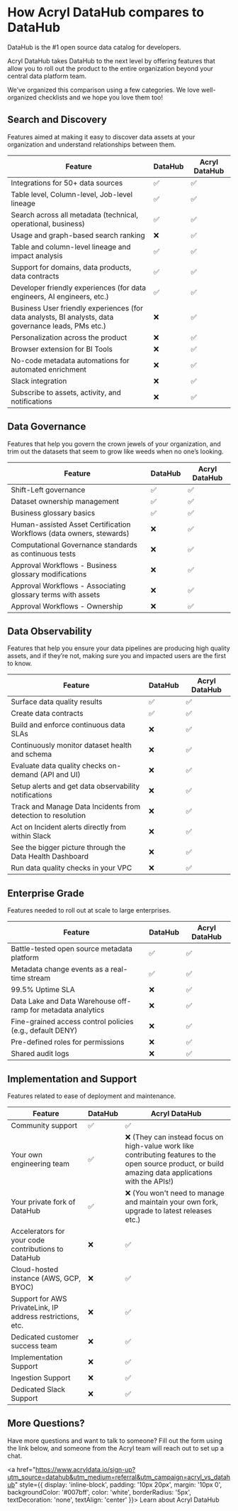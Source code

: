 # How Acryl DataHub compares to DataHub

DataHub is the #1 open source data catalog for developers.

Acryl DataHub takes DataHub to the next level by offering features that allow
you to roll out the product to the entire organization beyond your central data
platform team.

We’ve organized this comparison using a few categories. We love well-organized
checklists and we hope you love them too!

## Search and Discovery
Features aimed at making it easy to discover data assets at your organization and understand relationships between them.

| Feature | DataHub | Acryl DataHub | 
| ---------------------------------------------- | ------- | ------------- |
| Integrations for 50+ data sources | ✅ | ✅ | 
| Table level, Column-level, Job-level lineage | ✅ | ✅ |
| Search across all metadata (technical, operational, business) | ✅ | ✅ |
| Usage and graph-based search ranking | ❌ | ✅ |
| Table and column-level lineage and impact analysis | ✅ | ✅ |
| Support for domains, data products, data contracts | ✅ | ✅ |
| Developer friendly experiences (for data engineers, AI engineers, etc.) | ✅ | ✅ |
| Business User friendly experiences (for data analysts, BI analysts, data governance leads, PMs etc.) | ❌ | ✅ |
| Personalization across the product | ❌ | ✅ |
| Browser extension for BI Tools | ❌ | ✅ |
| No-code metadata automations for automated enrichment | ❌ | ✅ |
| Slack integration | ❌ | ✅ |
| Subscribe to assets, activity, and notifications | ❌ | ✅ |

## Data Governance
Features that help you govern the crown jewels of your organization, and trim
out the datasets that seem to grow like weeds when no one’s looking.

| Feature | DataHub | Acryl DataHub |
| ---------------------------------------------- | ------- | ------------- |
| Shift-Left governance | ✅ | ✅ |
| Dataset ownership management | ✅ | ✅ |
| Business glossary basics | ✅ | ✅ |
| Human-assisted Asset Certification Workflows (data owners, stewards) | ❌ | ✅ |
| Computational Governance standards as continuous tests | ❌ | ✅ |
| Approval Workflows - Business glossary modifications | ❌ | ✅ |
| Approval Workflows - Associating glossary terms with assets | ❌ | ✅ |
| Approval Workflows - Ownership | ❌ | ✅ |

## Data Observability
Features that help you ensure your data pipelines are producing high quality
assets, and if they’re not, making sure you and impacted users are the first to
know. 

| Feature | DataHub | Acryl DataHub |
| ---------------------------------------------- | ------- | ------------- |
| Surface data quality results | ✅ | ✅ |
| Create data contracts | ✅ | ✅ |
| Build and enforce continuous data SLAs | ❌ | ✅ |
| Continuously monitor dataset health and schema | ❌ | ✅ |
| Evaluate data quality checks on-demand (API and UI) | ❌ | ✅ |
| Setup alerts and get data observability notifications | ❌ | ✅ |
| Track and Manage Data Incidents from detection to resolution | ❌ | ✅ |
| Act on Incident alerts directly from within Slack | ❌ | ✅ |
| See the bigger picture through the Data Health Dashboard | ❌ | ✅ |
| Run data quality checks in your VPC | ❌ | ✅ |


## Enterprise Grade
Features needed to roll out at scale to large enterprises.

| Feature | DataHub | Acryl DataHub |
| ---------------------------------------------- | ------- | ------------- |
| Battle-tested open source metadata platform | ✅ | ✅ |
| Metadata change events as a real-time stream | ✅ | ✅ |
| 99.5% Uptime SLA | ❌ | ✅ |
| Data Lake and Data Warehouse off-ramp for metadata analytics | ❌ | ✅ |
| Fine-grained access control policies (e.g., default DENY) | ❌ | ✅ |
| Pre-defined roles for permissions | ❌ | ✅ |
| Shared audit logs | ❌ | ✅ |


## Implementation and Support
Features related to ease of deployment and maintenance.

| Feature | DataHub | Acryl DataHub |
| ---------------------------------------------- | ------- | ------------- |
| Community support | ✅ | ✅ |
| Your own engineering team | ✅ | ❌ (They can instead focus on high-value work like contributing features to the open source product, or build amazing data applications with the APIs!)|
| Your private fork of DataHub | ✅ | ❌ (You won't need to manage and maintain your own fork, upgrade to latest releases etc.)|
| Accelerators for your code contributions to DataHub | ❌ | ✅ |
| Cloud-hosted instance (AWS, GCP, BYOC) | ❌ | ✅ |
| Support for AWS PrivateLink, IP address restrictions, etc. | ❌ | ✅ |
| Dedicated customer success team | ❌ | ✅ |
| Implementation Support | ❌ | ✅ |
| Ingestion Support | ❌ | ✅ |
| Dedicated Slack Support | ❌ | ✅ |

## More Questions?

Have more questions and want to talk to someone? Fill out
the form using the link below, and someone from the Acryl team will reach
out to set up a chat.

<a href="https://www.acryldata.io/sign-up?utm_source=datahub&utm_medium=referral&utm_campaign=acryl_vs_datahub" style={{ display: 'inline-block', padding: '10px 20px', margin: '10px 0', backgroundColor: '#007bff', color: 'white', borderRadius: '5px', textDecoration: 'none', textAlign: 'center' }}>
  Learn about Acryl DataHub
</a>

<!-- 
Fill out
[this form](https://www.acryldata.io/sign-up?utm_source=datahubproject&utm_content=acryl_vs_datahub), and someone from the Acryl team will reach out to set up a chat. 


 ## Chrome Extension

- [Early Access to the DataHub Chrome Extension](docs/managed-datahub/chrome-extension.md)

## Additional Integrations

- [Slack Integration](docs/managed-datahub/saas-slack-setup.md)
- [Remote Ingestion Executor](docs/managed-datahub/operator-guide/setting-up-remote-ingestion-executor.md)
- [AWS Privatelink](docs/managed-datahub/integrations/aws-privatelink.md)
- [AWS Eventbridge](docs/managed-datahub/operator-guide/setting-up-events-api-on-aws-eventbridge.md)

## Additional SSO/Login Support

- [OIDC SSO Integration in the UI](docs/managed-datahub/integrations/oidc-sso-integration.md)

## Expanded API Features

- [Entity Events API](docs/managed-datahub/datahub-api/entity-events-api.md)

## More Ways to Act on Metadata

- [Approval Workflows](docs/managed-datahub/approval-workflows.md)
- [Metadata Tests](docs/tests/metadata-tests.md) -->
